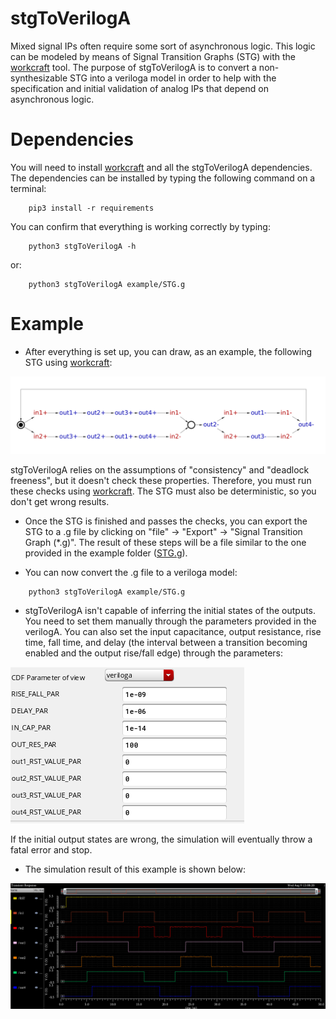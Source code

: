 # stgToVerilogA

Mixed signal IPs often require some sort of asynchronous logic. This logic can be modeled by means of Signal Transition Graphs (STG) with the [workcraft](https://workcraft.org/) tool. The purpose of stgToVerilogA is to convert a non-synthesizable STG into a veriloga model in order to help with the specification and initial validation of analog IPs that depend on asynchronous logic. 

# Dependencies 

You will need to install [workcraft](https://workcraft.org/) and all the stgToVerilogA dependencies.
The dependencies can be installed by typing the following command on a terminal:

```
    pip3 install -r requirements
```

You can confirm that everything is working correctly by typing:

```
    python3 stgToVerilogA -h 
```

or:

```
    python3 stgToVerilogA example/STG.g
```

# Example

- After everything is set up, you can draw, as an example, the following STG using [workcraft](https://workcraft.org/):

![plot](./example/stg.png)

stgToVerilogA relies on the assumptions of "consistency" and "deadlock freeness", but it doesn't check these properties. Therefore, you must run these checks using [workcraft](https://workcraft.org/). The STG must also be deterministic, so you don't get wrong results.

- Once the STG is finished and passes the checks, you can export the STG to a .g file by clicking on "file" -> "Export" -> "Signal Transition Graph (*.g)". The result of these steps will be a file similar to the one provided in the example folder ([STG.g](./example/STG.g)).

- You can now convert the .g file to a veriloga model:

```
    python3 stgToVerilogA example/STG.g
```

- stgToVerilogA isn't capable of inferring the initial states of the outputs. You need to set them manually through the parameters provided in the verilogA. You can also set the input capacitance, output resistance, rise time, fall time, and delay (the interval between a transition becoming enabled and the output rise/fall edge) through the parameters:

![plot](./example/param.png)

If the initial output states are wrong, the simulation will eventually throw a fatal error and stop.

- The simulation result of this example is shown below:

![plot](./test/wave.png)



















